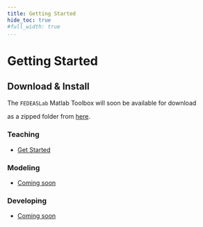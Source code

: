 ```yaml
---
title: Getting Started
hide_toc: true
#full_width: true
...
```


# Getting Started

## Download & Install

The `FEDEASLab` Matlab Toolbox will soon be available for download
<!-- The `FEDEASLab` Matlab Toolbox can be downloaded -->
as a zipped folder from [here]().

<div class="row content homepage-links">

<div class="col-md-4 listing">
<div class="article-header"><h3>Teaching</h3></div>
<ul class="list-icons">
<li><span class="icon-zap"></span><a href="...">Get Started</a></li>
</ul>
</div>

<div class="col-md-4 listing">
<div class="article-header"><h3>Modeling</h3></div>
<ul class="list-icons">
<li><span class="icon-file-document"></span><a href="...">Coming soon</a></li>
</ul>
</div>

<div class="col-md-4 listing">
<div class="article-header"><h3>Developing</h3></div>
<ul class="list-icons">
<li><span class="icon-file-document"></span><a href="...">Coming soon</a></li>
</ul>
</div>

</div>


<!-- Adding to Matlab path -->
<!-- ## Building Models -->

